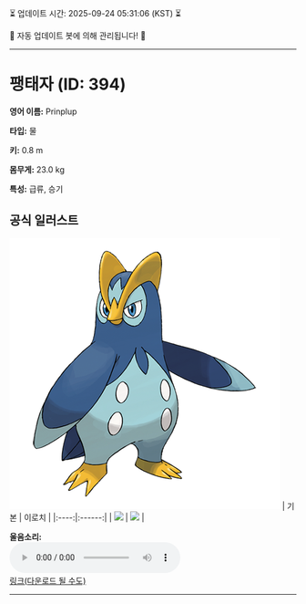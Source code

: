
⏳ 업데이트 시간: 2025-09-24 05:31:06 (KST) ⏳

🤖 자동 업데이트 봇에 의해 관리됩니다! 🤖

---

# 팽태자 (ID: 394)
**영어 이름:** Prinplup

**타입:** 물

**키:** 0.8 m

**몸무게:** 23.0 kg

**특성:** 급류, 승기

## 공식 일러스트
![](https://raw.githubusercontent.com/PokeAPI/sprites/master/sprites/pokemon/other/official-artwork/394.png)
| 기본 | 이로치 |
|:----:|:------:|
| <img src="http://play.pokemonshowdown.com/sprites/ani/prinplup.gif" width="200"> | <img src="http://play.pokemonshowdown.com/sprites/ani-shiny/prinplup.gif" width="200"> |

**울음소리:**<br><audio controls src="https://raw.githubusercontent.com/PokeAPI/cries/main/cries/pokemon/latest/394.ogg"></audio><br> [링크(다운로드 될 수도)](https://raw.githubusercontent.com/PokeAPI/cries/main/cries/pokemon/latest/394.ogg)


---
